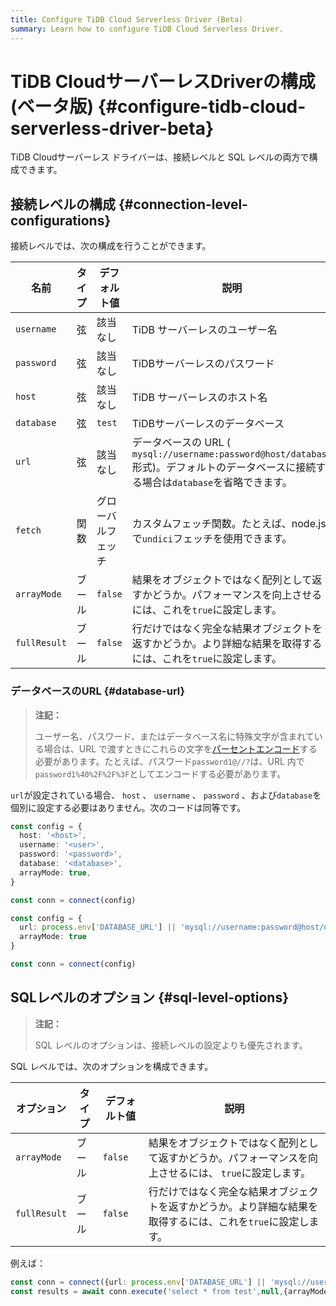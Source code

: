 ```yaml
---
title: Configure TiDB Cloud Serverless Driver (Beta)
summary: Learn how to configure TiDB Cloud Serverless Driver.
---
```


# TiDB CloudサーバーレスDriverの構成 (ベータ版) {#configure-tidb-cloud-serverless-driver-beta}

TiDB Cloudサーバーレス ドライバーは、接続レベルと SQL レベルの両方で構成できます。

## 接続レベルの構成 {#connection-level-configurations}

接続レベルでは、次の構成を行うことができます。

| 名前           | タイプ | デフォルト値    | 説明                                                                                                |
| ------------ | --- | --------- | ------------------------------------------------------------------------------------------------- |
| `username`   | 弦   | 該当なし      | TiDB サーバーレスのユーザー名                                                                                 |
| `password`   | 弦   | 該当なし      | TiDBサーバーレスのパスワード                                                                                  |
| `host`       | 弦   | 該当なし      | TiDB サーバーレスのホスト名                                                                                  |
| `database`   | 弦   | `test`    | TiDBサーバーレスのデータベース                                                                                 |
| `url`        | 弦   | 該当なし      | データベースの URL ( `mysql://username:password@host/database`形式)。デフォルトのデータベースに接続する場合は`database`を省略できます。 |
| `fetch`      | 関数  | グローバルフェッチ | カスタムフェッチ関数。たとえば、node.js で`undici`フェッチを使用できます。                                                     |
| `arrayMode`  | ブール | `false`   | 結果をオブジェクトではなく配列として返すかどうか。パフォーマンスを向上させるには、これを`true`に設定します。                                         |
| `fullResult` | ブール | `false`   | 行だけではなく完全な結果オブジェクトを返すかどうか。より詳細な結果を取得するには、これを`true`に設定します。                                         |

### データベースのURL {#database-url}

> **注記：**
>
> ユーザー名、パスワード、またはデータベース名に特殊文字が含まれている場合は、URL で渡すときにこれらの文字を[パーセントエンコード](https://en.wikipedia.org/wiki/Percent-encoding)する必要があります。たとえば、パスワード`password1@//?`は、URL 内で`password1%40%2F%2F%3F`としてエンコードする必要があります。

`url`が設定されている場合、 `host` 、 `username` 、 `password` 、および`database`を個別に設定する必要はありません。次のコードは同等です。

```ts
const config = {
  host: '<host>',
  username: '<user>',
  password: '<password>',
  database: '<database>',
  arrayMode: true,
}

const conn = connect(config)
```

```ts
const config = {
  url: process.env['DATABASE_URL'] || 'mysql://username:password@host/database',
  arrayMode: true
}

const conn = connect(config)
```

## SQLレベルのオプション {#sql-level-options}

> **注記：**
>
> SQL レベルのオプションは、接続レベルの設定よりも優先されます。

SQL レベルでは、次のオプションを構成できます。

| オプション        | タイプ | デフォルト値  | 説明                                                        |
| ------------ | --- | ------- | --------------------------------------------------------- |
| `arrayMode`  | ブール | `false` | 結果をオブジェクトではなく配列として返すかどうか。パフォーマンスを向上させるには、 `true`に設定します。   |
| `fullResult` | ブール | `false` | 行だけではなく完全な結果オブジェクトを返すかどうか。より詳細な結果を取得するには、これを`true`に設定します。 |

例えば：

```ts
const conn = connect({url: process.env['DATABASE_URL'] || 'mysql://username:password@host/database'})
const results = await conn.execute('select * from test',null,{arrayMode:true,fullResult:true})
```
